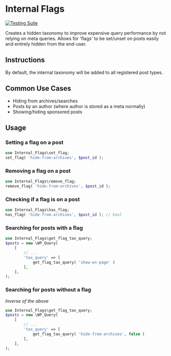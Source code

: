 Internal Flags
==============

[![Testing Suite](https://github.com/alleyinteractive/internal-flags/actions/workflows/unit-test.yml/badge.svg)](https://github.com/alleyinteractive/internal-flags/actions/workflows/unit-test.yml)

Creates a hidden taxonomy to improve expensive query performance by not relying on
meta queries. Allows for 'flags' to be set/unset on posts easily and entirely hidden
from the end-user.

## Instructions

By default, the internal taxonomy will be added to all registered post types.

## Common Use Cases
- Hiding from archives/searches
- Posts by an author (where author is stored as a meta normally)
- Showing/hiding sponsored posts

## Usage

### Setting a flag on a post
```php
use Internal_Flags\set_flag;
set_flag( 'hide-from-archives', $post_id );
```

### Removing a flag on a post
```php
use Internal_Flags\remove_flag;
remove_flag( 'hide-from-archives', $post_id );
```

### Checking if a flag is on a post
```php
use Internal_Flags\has_flag;
has_flag( 'hide-from-archives', $post_id ); // bool
```

### Searching for posts with a flag
```php
use Internal_Flags\get_flag_tax_query;
$posts = new \WP_Query(
	[
		// ...
		'tax_query' => [
			get_flag_tax_query( 'show-on-page' )
		],
	],
);
```

### Searching for posts without a flag
_Inverse of the above_
```php
use Internal_Flags\get_flag_tax_query;
$posts = new \WP_Query(
	[
		// ...
		'tax_query' => [
			get_flag_tax_query( 'hide-from-archives', false )
		],
	],
);
```
